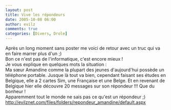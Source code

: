 ```yaml
---
layout: post
title: Vive les répondeurs
date: 2005-10-08 06:00
author: evilz
comments: true
categories: [Divers, Drole]
---
```

Après un long moment sans poster me voici de retour avec un truc qui va en faire marrer plus d'un ;)
	  <br />Bon ce n'est pas de l'informatique, c'est encore mieux !
	  <br />Je vous explique en quelques mots la situation :
	  <br />Ma sœur Amandine  comme la plupart des jeunes d'aujourd'hui possède un téléphone portable. Jusque là tout va bien, cependant faisant ses études en Belgique, elle a 2 cartes Sim, une Française et une Belge. Et en revenant de Belgique hier elle découvre 20 messages sur son répondeur !!! Que du bonheur !<br />
	  Apparemment tout le monde ne sais pas ce qu'est un répondeur ;)
	  <br />
	  <u><font color="#800080"><a href="/files/folders/repondeur_amandine/default.aspx">http://evilznet.com/files/folders/repondeur_amandine/default.aspx</a></font></u><a href="/files/folders/repondeur_amandine/entry75.aspx"></a>
